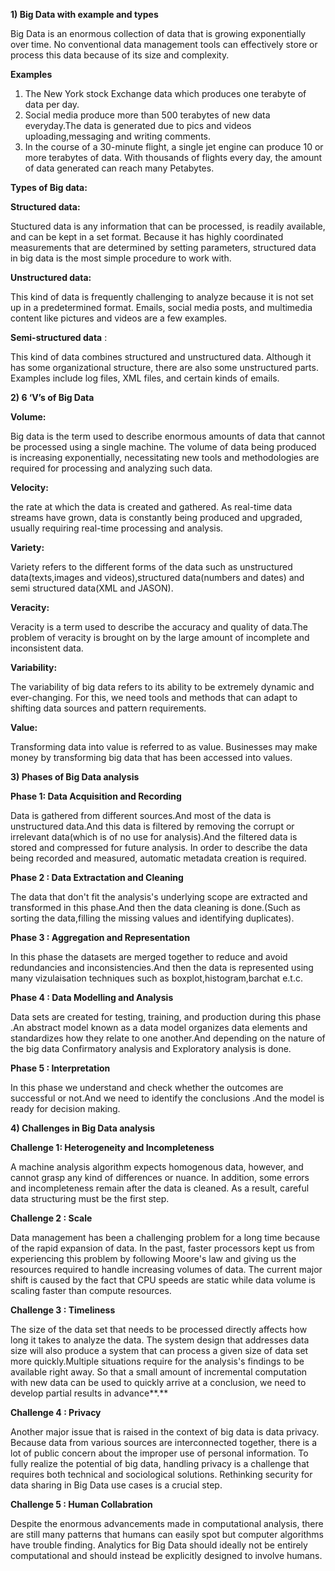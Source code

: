 ﻿**1) Big Data with example and types**

Big Data is an enormous collection of data that is growing exponentially over time. No conventional data management tools can effectively store or process this data because of its size and complexity. 

**Examples** 

1) The New York stock Exchange data which produces one terabyte of data per day.
1) Social media produce more than 500 terabytes of new data everyday.The data is generated due to pics and videos uploading,messaging and writing comments.
1) In the course of a 30-minute flight, a single jet engine can produce 10 or more terabytes of data. With thousands of flights every day, the amount of data generated can reach many Petabytes.

**Types of Big data:**

**Structured data:**

Stuctured data is any information that can be processed, is readily available, and can be kept in a set format. Because it has highly coordinated measurements that are determined by setting parameters, structured data in big data is the most simple procedure to work with.

**Unstructured data:**

This kind of data is frequently challenging to analyze because it is not set up in a predetermined format. Emails, social media posts, and multimedia content like pictures and videos are a few examples.

**Semi-structured data** :

This kind of data combines structured and unstructured data. Although it has some organizational structure, there are also some unstructured parts. Examples include log files, XML files, and certain kinds of emails.



**2) 6 ‘V’s of Big Data**

**Volume:**

Big data is the term used to describe enormous amounts of data that cannot be processed using a single machine. The volume of data being produced is increasing exponentially, necessitating new tools and methodologies are required for processing and analyzing such data.

**Velocity:**

the rate at which the data is created and gathered. As real-time data streams have grown, data is constantly being produced and upgraded, usually requiring real-time processing and analysis.

**Variety:**

Variety refers to the different forms of the data such as unstructured data(texts,images and videos),structured data(numbers and dates) and semi structured data(XML and JASON).

**Veracity:**

Veracity is a term used to describe the accuracy and quality of data.The problem of veracity is brought on by the large amount of incomplete and inconsistent data.

**Variability:**

The variability of big data refers to its ability to be extremely dynamic and ever-changing. For this, we need tools and methods that can adapt to shifting data sources and pattern requirements.

**Value:**

Transforming data into value is referred to as value. Businesses may make money by transforming big data that has been accessed into values.

**3) Phases of Big Data analysis**

**Phase 1: Data Acquisition and Recording** 

Data is gathered from different sources.And most of the data is unstructured data.And this data is filtered by removing the corrupt or irrelevant data(which is of no use for analysis).And the filtered data is stored and compressed for future analysis. In order to describe the data being recorded and measured, automatic metadata creation is required.

**Phase 2 : Data Extractation and Cleaning**

The data that don't fit the analysis's underlying scope are extracted and transformed in this phase.And then the data cleaning is done.(Such as sorting the data,filling the missing values and identifying duplicates).

**Phase 3 : Aggregation and Representation**

In this phase the datasets are merged together to reduce and avoid redundancies and inconsistencies.And then the data is represented using many vizulaisation techniques such as boxplot,histogram,barchat e.t.c.

**Phase 4 : Data Modelling and Analysis**

Data sets are created for testing, training, and production during this phase .An abstract model known as a data model organizes data elements and standardizes how they relate to one another.And depending on the nature of the big data Confirmatory analysis and Exploratory analysis is done.

**Phase 5 : Interpretation** 

In this phase we understand and check whether the outcomes are  successful or not.And we need to identify the conclusions .And the model is ready for decision making.



**4) Challenges in Big Data analysis**

**Challenge 1: Heterogeneity and Incompleteness**

A machine analysis algorithm expects homogenous data, however, and cannot grasp any kind of differences or nuance. In addition, some errors and incompleteness remain after the data is cleaned. As a result, careful data structuring must be the first step.

**Challenge 2 : Scale**

Data management has been a challenging problem for a long time because of the rapid expansion of data. In the past, faster processors kept us from experiencing this problem by following Moore's law and giving us the resources required to handle increasing volumes of data. The current major shift is caused by the fact that CPU speeds are static while data volume is scaling faster than compute resources.

**Challenge 3 : Timeliness**

The size of the data set that needs to be processed directly affects how long it takes to analyze the data. The system design that addresses data size will also produce a system that can process a given size of data set more quickly.Multiple situations require for the analysis's findings to be available right away. So that a small amount of incremental computation with new data can be used to quickly arrive at a conclusion, we need to develop partial results in advance**.**

**Challenge 4 : Privacy**

Another major issue that is raised in the context of big data is data privacy. Because data from various sources are interconnected together, there is a lot of public concern about the improper use of personal information. To fully realize the potential of big data, handling privacy is a challenge that requires both technical and sociological solutions. Rethinking security for data sharing in Big Data use cases is a crucial step.

**Challenge 5 : Human Collabration**

Despite the enormous advancements made in computational analysis, there are still many patterns that humans can easily spot but computer algorithms have trouble finding. Analytics for Big Data should ideally not be entirely computational and should instead be explicitly designed to involve humans.



